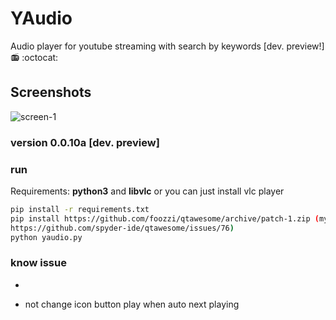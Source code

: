 # YAudio
Audio player for youtube streaming with search by keywords [dev. preview!] 📻 :octocat: 

## Screenshots
![screen-1](http://i.imgur.com/yYYIpUI.png)

### version 0.0.10a [dev. preview]

### run
Requirements: **python3** and **libvlc** or you can just install vlc 
player
```bash
pip install -r requirements.txt
pip install https://github.com/foozzi/qtawesome/archive/patch-1.zip (my patch for fix one bug, look 
https://github.com/spyder-ide/qtawesome/issues/76)
python yaudio.py
```
### know issue
 - ~~~crash when quickly click new tracks (https://github.com/spyder-ide/qtawesome/issues/76)~~~
 - not change icon button play when auto next playing 

